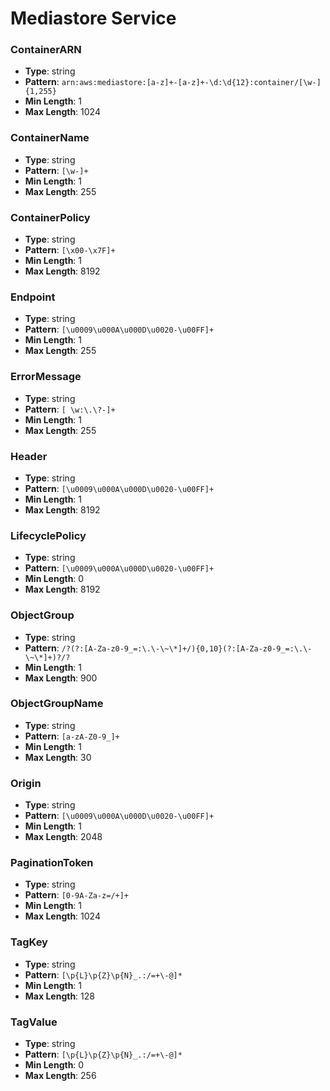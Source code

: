 # Mediastore Service

### ContainerARN
- **Type**: string
- **Pattern**: `arn:aws:mediastore:[a-z]+-[a-z]+-\d:\d{12}:container/[\w-]{1,255}`
- **Min Length**: 1
- **Max Length**: 1024

### ContainerName
- **Type**: string
- **Pattern**: `[\w-]+`
- **Min Length**: 1
- **Max Length**: 255

### ContainerPolicy
- **Type**: string
- **Pattern**: `[\x00-\x7F]+`
- **Min Length**: 1
- **Max Length**: 8192

### Endpoint
- **Type**: string
- **Pattern**: `[\u0009\u000A\u000D\u0020-\u00FF]+`
- **Min Length**: 1
- **Max Length**: 255

### ErrorMessage
- **Type**: string
- **Pattern**: `[ \w:\.\?-]+`
- **Min Length**: 1
- **Max Length**: 255

### Header
- **Type**: string
- **Pattern**: `[\u0009\u000A\u000D\u0020-\u00FF]+`
- **Min Length**: 1
- **Max Length**: 8192

### LifecyclePolicy
- **Type**: string
- **Pattern**: `[\u0009\u000A\u000D\u0020-\u00FF]+`
- **Min Length**: 0
- **Max Length**: 8192

### ObjectGroup
- **Type**: string
- **Pattern**: `/?(?:[A-Za-z0-9_=:\.\-\~\*]+/){0,10}(?:[A-Za-z0-9_=:\.\-\~\*]+)?/?`
- **Min Length**: 1
- **Max Length**: 900

### ObjectGroupName
- **Type**: string
- **Pattern**: `[a-zA-Z0-9_]+`
- **Min Length**: 1
- **Max Length**: 30

### Origin
- **Type**: string
- **Pattern**: `[\u0009\u000A\u000D\u0020-\u00FF]+`
- **Min Length**: 1
- **Max Length**: 2048

### PaginationToken
- **Type**: string
- **Pattern**: `[0-9A-Za-z=/+]+`
- **Min Length**: 1
- **Max Length**: 1024

### TagKey
- **Type**: string
- **Pattern**: `[\p{L}\p{Z}\p{N}_.:/=+\-@]*`
- **Min Length**: 1
- **Max Length**: 128

### TagValue
- **Type**: string
- **Pattern**: `[\p{L}\p{Z}\p{N}_.:/=+\-@]*`
- **Min Length**: 0
- **Max Length**: 256

